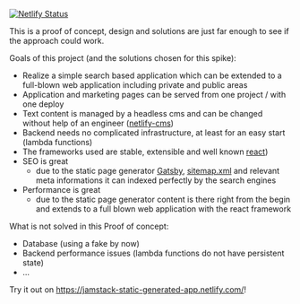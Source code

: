 [![Netlify Status](https://api.netlify.com/api/v1/badges/d2785c91-6438-42ba-847e-107c82fdb0df/deploy-status)](https://app.netlify.com/sites/jamstack-static-generated-app/deploys)

This is a proof of concept, design and solutions are just far enough to see if the approach could work.

Goals of this project (and the solutions chosen for this spike):
- Realize a simple search based application which can be extended to a full-blown web application including private and public areas
- Application and marketing pages can be served from one project / with one deploy
- Text content is managed by a headless cms and can be changed without help of an engineer ([netlify-cms](https://www.netlifycms.org/))
- Backend needs no complicated infrastructure, at least for an easy start (lambda functions)
- The frameworks used are stable, extensible and well known [react](https://reactjs.org/))
- SEO is great
  - due to the static page generator [Gatsby](https://www.gatsbyjs.org/), [sitemap.xml](https://jamstack-static-generated-app.netlify.com/sitemap.xml) and relevant meta informations it can indexed perfectly by the search engines
- Performance is great
  - due to the static page generator content is there right from the begin and extends to a full blown web application with the react framework

What is not solved in this Proof of concept:
- Database (using a fake by now)
- Backend performance issues (lambda functions do not have persistent state)
- …

Try it out on https://jamstack-static-generated-app.netlify.com/!
